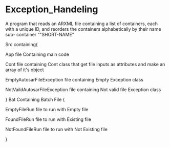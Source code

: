 # Exception_Handeling
A program that reads an ARXML file containing a list of containers, each with a unique ID, and  reorders the containers alphabetically by their name sub- container “"SHORT-NAME"

Src containing{

App file Containing main code 

Cont file containing Cont class that get file inputs as attributes and make an array of it's object

EmptyAutosarFileException file containing Empty Exception class 

NotVaildAutosarFileException file containing Not valid file Exception class 

}
Bat Containing Batch File {

EmptyFileRun file to run with Empty file

FoundFileRun file to run with Existing file

NotFoundFileRun file to run with Not Existing file

}
